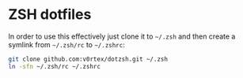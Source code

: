 ZSH dotfiles
============

In order to use this effectively just clone it to `~/.zsh` and then create a symlink from `~/.zsh/rc` to `~/.zshrc`:

```sh
git clone github.com:v0rtex/dotzsh.git ~/.zsh
ln -sfn ~/.zsh/rc ~/.zshrc
```

